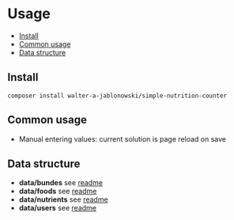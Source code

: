 # Usage

- [Install](#install)
- [Common usage](#common-usage)
- [Data structure](#data-structure)


Install
----------------------------------------------------------

```
composer install walter-a-jablonowski/simple-nutrition-counter
```


Common usage
----------------------------------------------------------

- Manual entering values: current solution is page reload on save


Data structure
----------------------------------------------------------

- **data/bundes**    see [readme](../src/data/bundles/README.md)
- **data/foods**     see [readme](../src/data/foods/README.md)
- **data/nutrients** see [readme](../src/data/nutrients/README.md)
- **data/users**     see [readme](../src/data/users/README.md)
